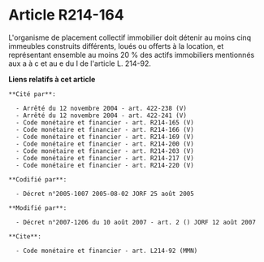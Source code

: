 # Article R214-164

L'organisme de placement collectif immobilier doit détenir au moins cinq immeubles construits différents, loués ou offerts à
la location, et représentant ensemble au moins 20 % des actifs immobiliers mentionnés aux a à c et au e du I de l'article L.
214-92.

**Liens relatifs à cet article**

	**Cité par**:

	  - Arrêté du 12 novembre 2004 - art. 422-238 (V)
	  - Arrêté du 12 novembre 2004 - art. 422-241 (V)
	  - Code monétaire et financier - art. R214-165 (V)
	  - Code monétaire et financier - art. R214-166 (V)
	  - Code monétaire et financier - art. R214-169 (V)
	  - Code monétaire et financier - art. R214-200 (V)
	  - Code monétaire et financier - art. R214-203 (V)
	  - Code monétaire et financier - art. R214-217 (V)
	  - Code monétaire et financier - art. R214-220 (V)

	**Codifié par**:

	  - Décret n°2005-1007 2005-08-02 JORF 25 août 2005

	**Modifié par**:

	  - Décret n°2007-1206 du 10 août 2007 - art. 2 () JORF 12 août 2007

	**Cite**:

	  - Code monétaire et financier - art. L214-92 (MMN)
